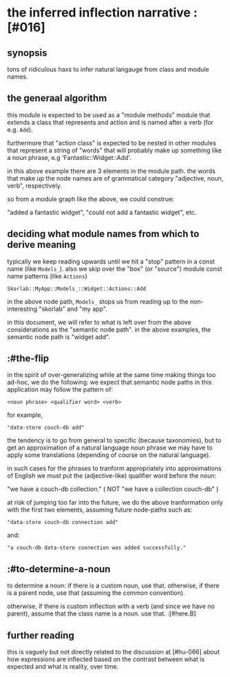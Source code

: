 # the inferred inflection narrative :[#016]


## synopsis

tons of ridiculous haxs to infer natural langauge from class and module
names.




## the generaal algorithm

this module is expected to be used as a "module methods" module that
extends a class that represents and action and is named after a verb
(for e.g. `Add`).

furthermore that "action class" is expected to be nested in other
modules that represent a string of "words" that will probably make up
something like a noun phrase, e.g 'Fantastic::Widget::Add'.

in this above example there are 3 elements in the module path. the words
that make up the node names are of grammatical category
"adjective, noun, verb", respectively.

so from a module graph like the above, we could construe:

  "added a fantastic widget", "could not add a fantastic widget", etc.




## deciding what module names from which to derive meaning

typically we keep reading upwards until we hit a "stop" pattern in a
const name (like `Models_`). also we skip over the "box" (or "source")
module const name patterns (like `Actions`)

    Skorlab::MyApp::Models_::Widget::Actions::Add

in the above node path, `Models_` stops us from reading up to the
non-interesting "skorlab" and "my app".

in this document, we will refer to what is left over from the above
considerations as the "semantic node path". in the above examples, the
semantic node path is "widget add".




## :#the-flip

in the spirit of over-generalizing while at the same time making things
too ad-hoc, we do the following: we expect that semantic node paths in
this application may follow the pattern of:

    <noun phrase> <qualifier word> <verb>

for example,

    "data-store couch-db add"

the tendency is to go from general to specific (because taxonomies), but
to get an approximation of a natural language noun phrase we may have to
apply some translations (depending of course on the natural language).

in such cases for the phrases to tranform appropriately into
approximations of English we must put the (adjective-like) qualifier
word before the noun:

   "we have a couch-db collection."  ( NOT "we have a collection couch-db" )


at risk of jumping too far into the future, we do the above
tranformation only with the first two elements, assuming future
node-paths such as:

    "data-store couch-db connection add"

and:

    "a couch-db data-store connection was added successfully."





## :#to-determine-a-noun

to determine a noun: if there is a custom noun, use that. otherwise, if
there is a parent node, use that (assuming the common convention).

otherwise, if there is custom inflection with a verb (and since we have
no parent), assume that the class name is a noun. use that. :[#here.B]




## further reading

this is vaguely but not directly related to the discussion at [#hu-066]
about how expressions are inflected based on the contrast between what
is expected and what is reality, over time.
